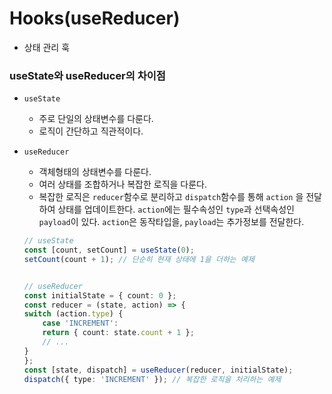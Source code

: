 # Hooks(useReducer)
- 상태 관리 훅

### useState와 useReducer의 차이점
- `useState`
    - 주로 단일의 상태변수를 다룬다.
    - 로직이 간단하고 직관적이다. 
- `useReducer` 
    - 객체형태의 상태변수를 다룬다.
    - 여러 상태를 조합하거나 복잡한 로직을 다룬다.
    - 복잡한 로직은 `reducer`함수로 분리하고 `dispatch`함수를 통해 `action` 을 전달하여 상태를 업데이트한다. `action`에는 필수속성인 `type`과 선택속성인 `payload`이 있다. `action`은 동작타입을, `payload`는 추가정보를 전달한다.

    ```typescript
    // useState
    const [count, setCount] = useState(0);
    setCount(count + 1); // 단순히 현재 상태에 1을 더하는 예제


    // useReducer
    const initialState = { count: 0 };
    const reducer = (state, action) => {
    switch (action.type) {
        case 'INCREMENT':
        return { count: state.count + 1 };
        // ...
    }
    };
    const [state, dispatch] = useReducer(reducer, initialState);
    dispatch({ type: 'INCREMENT' }); // 복잡한 로직을 처리하는 예제
    ```